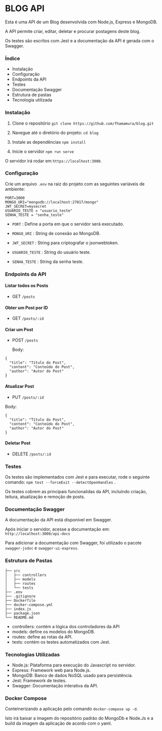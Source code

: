 # BLOG API

Esta é uma API de um Blog desenvolvida com Node.js, Express e MongoDB.

A API permite criar, editar, deletar e procurar postagens deste blog.

Os testes são escritos com Jest e a documentação da API é gerada com o Swagger.

### Índice

-   Instalação
-   Configuração
-   Endpoints da API
-   Testes
-   Documentação Swagger
-   Estrutura de pastas
-   Tecnologia utilizada

### Instalação

1. Clone o repositório `git clone https://github.com/fhamamura/blog.git`

2. Navegue até o diretório do projeto: `cd blog`

3. Instale as dependências `npm install`

4. Inicie o servidor `npm run serve`

O servidor irá rodar em `https://localhost:3000`.

### Configuração

Crie um arquivo `.env` na raiz do projeto com as seguintes variáveis de ambiente:

```
PORT=3000
MONGO_URI="mongodb://localhost:27017/mongo"
JWT_SECRET=mysecret
USUARIO_TESTE = "usuario_teste"
SENHA_TESTE = "senha_teste"
```

-   `PORT` : Define a porta em que o servidor será executado.

-   `MONGO_URI` : String de conexão ao MongoDB.

-   `JWT_SECRET` : String para criptografar o jsonwebtoken.

-   `USUARIO_TESTE` : String do usuário teste.

-   `SENHA_TESTE` : String da senha teste.

### Endpoints da API

#### Listar todos os Posts

-   GET `/posts`

#### Obter um Post por ID

-   GET `/posts/:id`

#### Criar um Post

-   POST `/posts`

    Body:

```
{
  "title": "Título do Post",
  "content": "Conteúdo do Post",
  "author": "Autor do Post"
}
```

#### Atualizar Post

-   PUT `/posts/:id`

Body:

```
{
  "title": "Título do Post",
  "content": "Conteúdo do Post",
  "author": "Autor do Post"
}
```

#### Deletar Post

-   DELETE `/posts/:id`

### Testes

Os testes são implementados com Jest e para executar, rode o seguinte comando: `npm test --forceExit --detectOpenHandles` .

Os testes cobrem as principais funcionalidas da API, incluíndo criação, leitura, atualização e remoção de posts.

### Documentação Swagger

A documentação da API está disponível em Swagger.

Após iniciar o servidor, acesse a documentação em: `http://localhost:3000/api-docs`

Para adicionar a documentação com Swagger, foi utilizado o pacote `swagger-jsdoc` e `swagger-ui-express`.

### Estrutura de Pastas

```
├── src
│   ├── controllers
│   ├── models
│   ├── routes
│   └── tests
├── .env
├── .gitignore
├── Dockerfile
├── docker-compose.yml
├── index.js
├── package.json
└── README.md
```

-   controllers: contém a lógica dos controladores da API
-   models: define os modelos do MongoDB.
-   routes: define as rotas da API.
-   tests: contém os testes automatizados com Jest.

### Tecnologias Utilizadas

-   Node.js: Plataforma para execução do Javascript no servidor.
-   Express: Framework web para Node.js.
-   MongoDB: Banco de dados NoSQL usado para persistência.
-   Jest: Framework de testes.
-   Swagger: Documentação interativa da API.

### Docker Compose

Conteinerizando a aplicação pelo comando `docker-compose up -d`.

Isto irá baixar a imagem do repositório padrão do MongoDb e Node.Js e a build da imagem da aplicação de acordo com o yaml.
